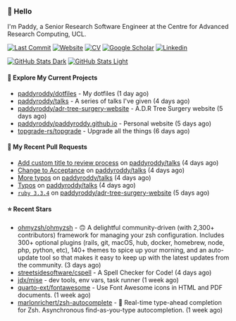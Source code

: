 ### 👋 Hello

I'm Paddy, a Senior Research Software Engineer at the Centre for Advanced
Research Computing, UCL.

[![Last Commit](https://img.shields.io/github/last-commit/paddyroddy/paddyroddy/main?label=updated)](https://github.com/paddyroddy)
[![Website](https://img.shields.io/badge/GitHub%20Pages-222?logo=githubpages&logoColor=fff&style=for-the-badge&style=flat)](https://paddyroddy.github.io)
[![CV](https://img.shields.io/badge/CV-PDF-pink.svg)](https://paddyroddy.github.io/cv)
[![Google Scholar](https://img.shields.io/badge/Google%20Scholar-4285F4?logo=googlescholar&logoColor=fff&style=for-the-badge&style=flat)](https://scholar.google.com/citations?user=OFigHUwAAAAJ)
[![Linkedin](https://img.shields.io/badge/LinkedIn-0A66C2?logo=linkedin&logoColor=fff&style=for-the-badge&style=flat)](https://www.linkedin.com/in/patrickjamesroddy)

[![GitHub Stats Dark](https://github-readme-stats-paddyroddy.vercel.app/api?username=paddyroddy&disable_animations=true&hide_border=true&hide_title=true&include_all_commits=true&rank_icon=github&show=prs_merged,reviews&show_icons=true&theme=tokyonight)](https://github.com/paddyroddy/paddyroddy#gh-dark-mode-only)
[![GitHub Stats Light](https://github-readme-stats-paddyroddy.vercel.app/api?username=paddyroddy&disable_animations=true&hide_border=true&hide_title=true&include_all_commits=true&rank_icon=github&show=prs_merged,reviews&show_icons=true&theme=default)](https://github.com/paddyroddy/paddyroddy#gh-light-mode-only)

#### 👷 Explore My Current Projects

- [paddyroddy/dotfiles](https://github.com/paddyroddy/dotfiles) - My dotfiles
  (1 day ago)
- [paddyroddy/talks](https://github.com/paddyroddy/talks) - A series of talks I&#39;ve given
  (4 days ago)
- [paddyroddy/adr-tree-surgery-website](https://github.com/paddyroddy/adr-tree-surgery-website) - A.D.R Tree Surgery website
  (5 days ago)
- [paddyroddy/paddyroddy.github.io](https://github.com/paddyroddy/paddyroddy.github.io) - Personal website
  (5 days ago)
- [topgrade-rs/topgrade](https://github.com/topgrade-rs/topgrade) - Upgrade all the things
  (6 days ago)

#### 🔨 My Recent Pull Requests

- [Add custom title to review process](https://github.com/paddyroddy/talks/pull/61) on [paddyroddy/talks](https://github.com/paddyroddy/talks)
  (4 days ago)
- [Change to Acceptance](https://github.com/paddyroddy/talks/pull/60) on [paddyroddy/talks](https://github.com/paddyroddy/talks)
  (4 days ago)
- [More typos](https://github.com/paddyroddy/talks/pull/59) on [paddyroddy/talks](https://github.com/paddyroddy/talks)
  (4 days ago)
- [Typos](https://github.com/paddyroddy/talks/pull/58) on [paddyroddy/talks](https://github.com/paddyroddy/talks)
  (4 days ago)
- [`ruby 3.3.4`](https://github.com/paddyroddy/adr-tree-surgery-website/pull/83) on [paddyroddy/adr-tree-surgery-website](https://github.com/paddyroddy/adr-tree-surgery-website)
  (5 days ago)

#### ⭐ Recent Stars

- [ohmyzsh/ohmyzsh](https://github.com/ohmyzsh/ohmyzsh) - 🙃   A delightful community-driven (with 2,300&#43; contributors) framework for managing your zsh configuration. Includes 300&#43; optional plugins (rails, git, macOS, hub, docker, homebrew, node, php, python, etc), 140&#43; themes to spice up your morning, and an auto-update tool so that makes it easy to keep up with the latest updates from the community.
  (3 days ago)
- [streetsidesoftware/cspell](https://github.com/streetsidesoftware/cspell) - A Spell Checker for Code!
  (4 days ago)
- [jdx/mise](https://github.com/jdx/mise) - dev tools, env vars, task runner
  (1 week ago)
- [quarto-ext/fontawesome](https://github.com/quarto-ext/fontawesome) - Use Font Awesome icons in HTML and PDF documents.
  (1 week ago)
- [marlonrichert/zsh-autocomplete](https://github.com/marlonrichert/zsh-autocomplete) - 🤖 Real-time type-ahead completion for Zsh. Asynchronous find-as-you-type autocompletion.
  (1 week ago)
